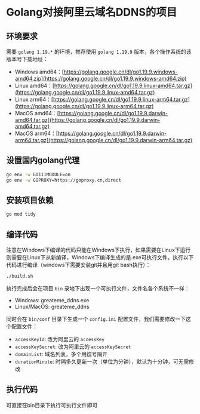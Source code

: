 # Golang对接阿里云域名DDNS的项目
## 环境要求
需要 `golang 1.19.*` 的环境，推荐使用 `golang 1.19.9` 版本，各个操作系统的该版本号下载地址：
- Windows amd64：[https://golang.google.cn/dl/go1.19.9.windows-amd64.zip](https://golang.google.cn/dl/go1.19.9.windows-amd64.zip)
- Linux amd64：[https://golang.google.cn/dl/go1.19.9.linux-amd64.tar.gz](https://golang.google.cn/dl/go1.19.9.linux-amd64.tar.gz)
- Linux arm64：[https://golang.google.cn/dl/go1.19.9.linux-arm64.tar.gz](https://golang.google.cn/dl/go1.19.9.linux-arm64.tar.gz)
- MacOS amd64：[https://golang.google.cn/dl/go1.19.9.darwin-amd64.tar.gz](https://golang.google.cn/dl/go1.19.9.darwin-amd64.tar.gz)
- MacOS arm64：[https://golang.google.cn/dl/go1.19.9.darwin-arm64.tar.gz](https://golang.google.cn/dl/go1.19.9.darwin-arm64.tar.gz)
## 设置国内golang代理
```bash
go env -w GO111MODULE=on
go env -w GOPROXY=https://goproxy.cn,direct
```
## 安装项目依赖
```bash
go mod tidy
```
## 编译代码
注意在Windows下编译的代码只能在Windows下执行，如果需要在Linux下运行则需要在Linux下从新编译，Windows下编译生成的是.exe可执行文件。执行以下代码进行编译（windows下需要安装git并且用git bash执行）：
```bash
./build.sh
```
执行完成后会在项目 `bin` 录地下出现一个可执行文件，文件名各个系统不一样：
- Windows: greateme_ddns.exe
- Linux/MacOS: greateme_ddns

同时会在 `bin/conf` 目录下生成一个 `config.ini` 配置文件，我们需要修改一下这个配置文件：

- `accessKeyId`: 改为阿里云的 `accessKey`
- `accessKeySecret`: 改为阿里云的 `accessKeySecret`
- `domainList`: 域名列表，多个用逗号隔开
- `durationMinute`: 时隔多久更新一次（单位为分钟），默认为十分钟，可无需修改

## 执行代码

可直接在bin目录下执行可执行文件即可